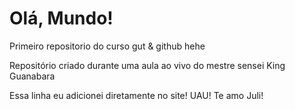 # Olá, Mundo!
 Primeiro repositorio do curso gut & github hehe

Repositório criado durante uma aula ao vivo do mestre sensei King Guanabara 

Essa linha eu adicionei diretamente no site! UAU! Te amo Juli!
